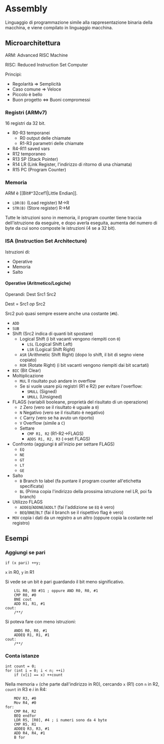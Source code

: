 # Assembly

Linguaggio di programmazione simile alla rappresentazione binaria della macchina, e viene compilato in linguaggio macchina.

## Microarchitettura

ARM: Advanced RISC Machine

RISC: Reduced Instruction Set Computer

Principi:
- Regolarità ⇒ Semplicità
- Caso comune ⇒ Veloce
- Piccolo è bello
- Buon progetto ⇔ Buoni compromessi

### Registri (ARMv7)

16 registri da 32 bit.

- R0-R3 temporanei
	- R0 output delle chiamate
	- R1-R3 parametri delle chiamate
- R4-R11 saved vars
- R12 temporaneo
- R13 SP (Stack Pointer)
- R14 LR (Link Register, l'indirizzo di ritorno di una chiamata)
- R15 PC (Program Counter)

### Memoria

ARM è [[Bit#^32cef1|Little Endian]].

- `LDR(B)` (Load register) M→R
- `STR(B)` (Store register) R→M

Tutte le istruzioni sono in memoria, il program counter tiene traccia dell'istruzione da eseguire, e dopo averla eseguita, aumenta del numero di byte da cui sono composte le istruzioni (4 se a 32 bit).

### ISA (Instruction Set Architecture)

Istruzioni di:
- Operative
- Memoria
- Salto

#### Operative (Aritmetico/Logiche)

Operandi: Dest Src1 Src2

Dest = Src1 *op* Src2

Src2 può quasi sempre essere anche una costante (`#N`).

- `ADD`
- `SUB`
- Shift (Src2 indica di quanti bit spostare)
	- Logical Shift (i bit vacanti vengono riempiti con `0`)
		- `LSL` (Logical Shift Left)
		- `LSR` (Logical Shift Right)
	- `ASR` (Arithmetic Shift Right) (dopo lo shift, il bit di segno viene copiato)
	- `ROR` (Rotate Right) (i bit vacanti vengono riempiti dai bit scartati)
- `BIC` (Bit Clear)
- Moltiplicazione
	- `MUL` Il risultato può andare in overflow
	- Se si vuole usare più registri (R1 e R2) per evitare l'overflow:
		- `SMULL` (Signed)
		- `UMULL` (Unsigned)
- FLAGS (variabili booleane, proprietà del risultato di un operazione)
	- `Z` Zero (vero se il risultato è uguale a `0`)
	- `N` Negativo (vero se il risultato è negativo)
	- `C` Carry (vero se ha avuto un riporto)
	- `V` Overflow (simile a `C`)
	- Settare
		- `CMP R1, R2` (R1-R2→FLAGS)
		- `ADDS R1, R2, R3` (→set FLAGS)
- Confronto (aggiungi `B` all'inizio per settare FLAGS)
	- `EQ`
	- `NE`
	- `GT`
	- `LT`
	- `GE`
- Salto
	- `B` Branch to label (fa puntare il program counter all'etichetta specificata)
	- `BL` (Prima copia l'indirizzo della prossima istruzione nel LR, poi fa branch)
- Utilizzo FLAGS
	- `ADDEQ`/`ADDNE`/`ADDLT` (fai l'addizione se `EQ` è vero)
	- `BEQ`/`BNE`/`BLT` (fai il branch se il rispettivo flag è vero)
- `MOV` copia i dati da un registro a un altro (oppure copia la costante nel registro)

## Esempi

### Aggiungi se pari

```
if (x pari) ++y;
```

`x` in R0, `y` in R1

Si vede se un bit è pari guardando il bit meno significativo.

```ASM
    LSL R0, R0 #31 ; oppure AND R0, R0, #1
    CMP R0, #0
    BNE cout
    ADD R1, R1, #1
cout:
    /**/
```

Si poteva fare con meno istruzioni:

```ASM
    ANDS R0, R0, #1
    ADDEQ R1, R1, #1
cout:
    /**/
```

### Conta istanze

```
int count = 0;
for (int i = 0; i < n; ++i)
    if (v[i] == x) ++count
```

Nella memoria `v` (che parte dall'indirizzo in R0),  cercando `x` (R1) con `n` in R2, `count` in R3 e $i$ in R4:

```ASM
    MOV R3, #0
    Mov R4, #0
for:
    CMP R4, R2
    BEQ endfor
    LDR R5, [R0], #4 ; i numeri sono da 4 byte
    CMP R5, R1
    ADDEQ R3, R3, #1
    ADD R4, R4, #1
    B for
```